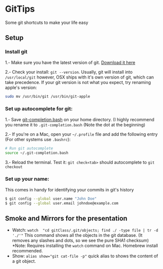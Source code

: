 # GitTips
Some git shortcuts to make your life easy

## Setup

### Install git
1.- Make sure you have the latest version of git. [Download it here](http://git-scm.com/download/)

2.- Check your install: `git --version`. Usually, git will install into `/usr/local/git` however, OSX ships with it's own version of git, which can take precedence. If your git version is not what you expect, try renaming apple's version: 

```bash
sudo mv /usr/bin/git /usr/bin/git-apple
```


### Set up autocomplete for git:
1.- Save [git-completion.bash](https://raw.githubusercontent.com/git/git/master/contrib/completion/git-completion.bash) on your home directory. (I highly recommend you rename it to  `.git-completion.bash` (Note the dot at the beginning)

2.- If you're on a Mac, open your `~/.profile` file and add the following entry (For other systems use `.bashrc`):

```bash
# Run git autocomplete
source ~/.git-completion.bash
```

3.- Reload the terminal.  Test it: `git check<tab>` should autocomplete to `git checkout`

### Set up your name:

This comes in handy for identifying your commits in git's history

```bash
$ git config --global user.name "John Doe"
$ git config --global user.email johndoe@example.com
```


## Smoke and Mirrors for the presentation
- Watch: `watch  "cd gitClass/.git/objects; find ./ -type file | tr -d './'"`  This command shows all the objects in the git database. (It removes any slashes and dots, so we see the pure SHA1 checksum) *Note: Requires installing the `watch` command on Mac. Homebrew install recommended.
- Show: `alias show="git cat-file -p"` quick alias to shows the content of a git object.
